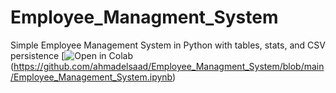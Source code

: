 # Employee_Managment_System
Simple Employee Management System in Python with tables, stats, and CSV persistence
[![Open in Colab](https://colab.research.google.com/assets/colab-badge.svg)(https://github.com/ahmadelsaad/Employee_Managment_System/blob/main/Employee_Management_System.ipynb)

